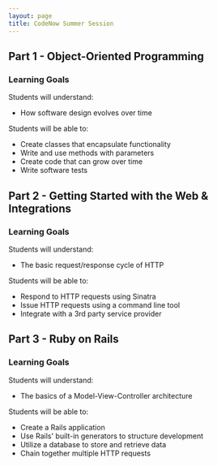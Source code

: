 ```yaml
---
layout: page
title: CodeNow Summer Session
---
```


## Part 1 - Object-Oriented Programming

### Learning Goals

Students will understand:

* How software design evolves over time

Students will be able to:

* Create classes that encapsulate functionality
* Write and use methods with parameters
* Create code that can grow over time
* Write software tests

## Part 2 - Getting Started with the Web & Integrations

### Learning Goals

Students will understand:

* The basic request/response cycle of HTTP

Students will be able to:

* Respond to HTTP requests using Sinatra
* Issue HTTP requests using a command line tool
* Integrate with a 3rd party service provider

## Part 3 - Ruby on Rails

### Learning Goals

Students will understand:

* The basics of a Model-View-Controller architecture

Students will be able to:

* Create a Rails application
* Use Rails' built-in generators to structure development
* Utilize a database to store and retrieve data
* Chain together multiple HTTP requests
